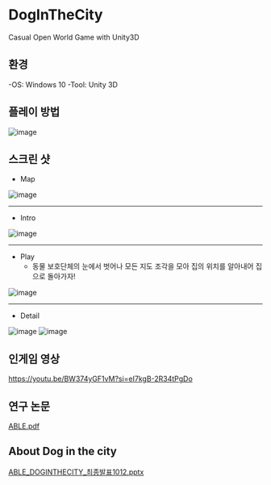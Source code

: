 # DogInTheCity
Casual Open World Game with Unity3D

## 환경
-OS: Windows 10
-Tool: Unity 3D

## 플레이 방법
![image](https://github.com/nnyno/dogincity/assets/86473590/0dc5e9a6-6fc0-41b6-830a-485b34c02a69)

## 스크린 샷

- Map

![image](https://github.com/nnyno/dogincity/assets/86473590/2d0c3ae6-3cd5-4745-be2c-95d10fc386b9)
****************
- Intro
  
![image](https://github.com/nnyno/dogincity/assets/86473590/90837875-06aa-4bdc-980a-590cd3246a27)
****************
- Play
  - 동물 보호단체의 눈에서 벗어나 모든 지도 조각을 모아 집의 위치를 알아내어 집으로 돌아가자!
  
![image](https://github.com/nnyno/dogincity/assets/86473590/7735a768-359c-43b4-92b9-7b7eac42add8)
****************
- Detail
  
![image](https://github.com/nnyno/dogincity/assets/86473590/6bd39599-052c-4df2-9cb2-3972990b886f)
![image](https://github.com/nnyno/dogincity/assets/86473590/03cb9789-5568-49bd-92bc-8822accfe9ae)

## 인게임 영상
https://youtu.be/BW374yGF1vM?si=eI7kgB-2R34tPgDo

## 연구 논문
[ABLE.pdf](https://github.com/nnyno/dogincity/files/14375109/ABLE.pdf)

## About Dog in the city
[ABLE_DOGINTHECITY_최종발표1012.pptx](https://github.com/nnyno/dogincity/files/14375108/ABLE_DOGINTHECITY_.1012.pptx)
